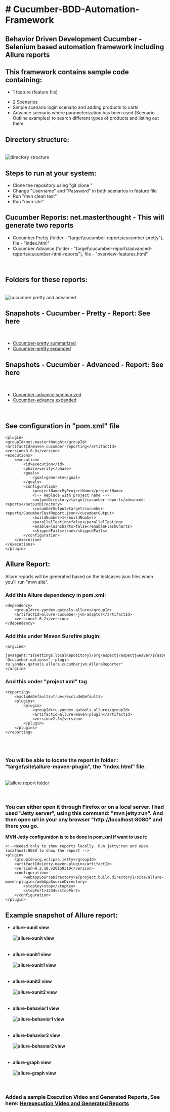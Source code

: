 <h1># Cucumber-BDD-Automation-Framework</h1>
<h2>Behavior Driven Development Cucumber - Selenium based automation framework including Allure reports</h2>

<h2>This framework contains sample code containing:</h2>
	<ul><li>1 feature (feature file)</li></ul>
	<ul><li>2 Scenarios</li>
	<li>Simple scenario login scenario and adding products to carts</li>
	<li>Advance scenario where parameterization has been used (Scenario Outline examples) to search different types of products and listing out them</li></ul>
	  
<h2>Directory structure:</h2>
<br>
<img src="https://github.com/rohinegi548/Cucumber-BDD-Automation-Framework/blob/master/images/directoryStructure.PNG" title = "directory structure"/>

<br>

<h2>Steps to run at your system:</h2>
	<ul>
	<li>Clone the repository using "git clone <repository url>"</li>
	<li>Change "Username" and "Password" in both scenarios in feature file</li>
	<li>Run "mvn clean test"</li>
	<li>Run "mvn site"</li>
	</ul>
	
<h2>Cucumber Reports: net.masterthought - This will generate two reports</h2>
	<ul>
	<li>Cucumber Pretty (folder - "target\cucumber-reports\cucumber-pretty"), file - "index.html"</li>
	<li>Cucumber Advance (folder - "target\cucumber-reports\advanced-reports\cucumber-html-reports"), file - "overview-features.html"	</li>
	</ul>
	<br>
<h2>Folders for these reports:</h2>
<br>
<img src = "https://github.com/rohinegi548/Cucumber-BDD-Automation-Framework/blob/master/images/cucumber-pretty-advanced.PNG" title = "cucumber pretty and advanced"/>
<br>

<h2>Snapshots - Cucumber - Pretty - Report: See here </h2>
<br>
<ul>
<li><a href = "https://github.com/rohinegi548/Cucumber-BDD-Automation-Framework/blob/master/images/cucumber-pretty1.PNG" title = "cucumber pretty and advanced">Cucumber-pretty summarized</a></li>
<li><a href = "https://github.com/rohinegi548/Cucumber-BDD-Automation-Framework/blob/master/images/cucucmber-pretty.pdf" title = "cucumber pretty and advanced">Cucumber-pretty expanded</a></li>
</ul>

<h2>Snapshots - Cucumber - Advanced - Report: See here </h2>
<br>
<ul>
<li><a href = "https://github.com/rohinegi548/Cucumber-BDD-Automation-Framework/blob/master/images/cucumber-advanced2.PNG" title = "cucumber pretty and advanced">Cucumber-advance summarized</a></li>
<li><a href = "https://github.com/rohinegi548/Cucumber-BDD-Automation-Framework/blob/master/images/cucumber-advance.pdf" title = "cucumber pretty and advanced">Cucumber-advance expanded</a></li>
</ul>

<br>
	
<h2>See configuration in "pom.xml" file</h2>

	<plugin>
	<groupId>net.masterthought</groupId>
	<artifactId>maven-cucumber-reporting</artifactId>
	<version>3.8.0</version>
	<executions>
		<execution>
			<id>execution</id>
			<phase>verify</phase>
			<goals>
				<goal>generate</goal>
			</goals>
			<configuration>
				<projectName>MyProjectName</projectName>
				<!-- Replace with project name -->
				<outputDirectory>target/cucumber-reports/advanced-reports</outputDirectory>
				<cucumberOutput>target/cucumber-reports/CucumberTestReport.json</cucumberOutput>
				<buildNumber>1</buildNumber>
				<parallelTesting>false</parallelTesting>
				<enableFlashCharts>false</enableFlashCharts>
				<skippedFails>true</skippedFails>
			</configuration>
		</execution>
	</executions>
	</plugin>

				
				
				
<h2>Allure Report:</h2> Allure reports will be generated based on the testcases json files when you'll run "mvn site". 
<h3>Add this Allure dependency in pom.xml:</h3>

	<dependency>
		<groupId>ru.yandex.qatools.allure</groupId>
		<artifactId>allure-cucumber-jvm-adaptor</artifactId>
		<version>1.6.2</version>
	</dependency>

	
<h3>Add this under Maven Surefire plugin:</h3>

	<argLine>
		javaagent:"${settings.localRepository}/org/aspectj/aspectjweaver/${aspectj.version}/aspectjweaver-${aspectj.version}.jar"                     -Dcucumber.options="--plugin ru.yandex.qatools.allure.cucumberjvm.AllureReporter"
	</argLine

	
<h3>And this under "project xml" tag</h3>	

	<reporting>
		<excludeDefaults>true</excludeDefaults>
		<plugins>
			<plugin>
				<groupId>ru.yandex.qatools.allure</groupId>
				<artifactId>allure-maven-plugin</artifactId>
				<version>2.5</version>
			</plugin>
		</plugins>
	</reporting>
	
<br><br>
<h3>You will be able to locate the report in folder : "target\site\allure-maven-plugin", the "Index.html" file. </h3>

<br>
<img src = "https://github.com/rohinegi548/Cucumber-BDD-Automation-Framework/blob/master/images/allure-report.PNG" title = "allure report folder"/>
<br><br><br>
<h3>You can either open it through Firefox or on a local server. I had used "Jetty server", using this command: "mvn jetty:run". And then open url in your any browser "http://localhost:8080" and there you go.</h3>

<b>MVN Jetty configuration is to be done in pom.xml if want to use it:</b>

	<!--Needed only to show reports locally. Run jetty:run and open localhost:8080 to show the report -->
	<plugin>
		<groupId>org.eclipse.jetty</groupId>
		<artifactId>jetty-maven-plugin</artifactId>
		<version>9.2.10.v20150310</version>
		<configuration>
			<webAppSourceDirectory>${project.build.directory}/site/allure-maven-plugin</webAppSourceDirectory>
			<stopKey>stop</stopKey>
			<stopPort>1234</stopPort>
		</configuration>
	</plugin>

<h2>Example snapshot of Allure report: </h2>

<ul><b>
<li>allure-xunit view<br><br>
<img src = "https://github.com/rohinegi548/Cucumber-BDD-Automation-Framework/blob/master/images/allure-xunit.PNG" title = "allure-xunit view"/></li><br><br>
<li>allure-xunit1 view<br><br>
<img src = "https://github.com/rohinegi548/Cucumber-BDD-Automation-Framework/blob/master/images/allure-xunit1.PNG" title = "allure-xunit1 view"/></li><br><br>
<li>allure-xunit2 view<br><br>
<img src = "https://github.com/rohinegi548/Cucumber-BDD-Automation-Framework/blob/master/images/allure-xunit2.PNG" title = "allure-xunit2 view"/></li><br><br>
<li>allure-behavior1 view<br><br>
<img src = "https://github.com/rohinegi548/Cucumber-BDD-Automation-Framework/blob/master/images/behavior1.PNG" title = "allure-behavior1 view"/></li><br><br>
<li>allure-behavior2 view<br><br>
<img src = "https://github.com/rohinegi548/Cucumber-BDD-Automation-Framework/blob/master/images/behavior2.PNG" title = "allure-behavior2 view"/></li><br><br>
<li>allure-graph view<br><br>
<img src = "https://github.com/rohinegi548/Cucumber-BDD-Automation-Framework/blob/master/images/allure-graph.png" title = "allure-graph view"/></li><br><br>
</b></ul>

<h3>Added a sample Execution Video and Generated Reports, See here: 
<a width="400px" height="200px" href="https://github.com/rohinegi548/Cucumber-BDD-Automation-Framework/blob/master/Execution%20Demo.mp4">Herexecution Video and Generated Reports</a></h3>


